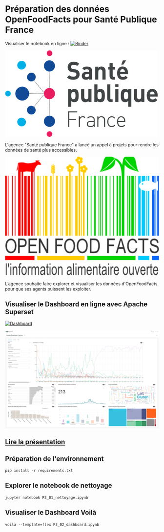 # Préparation des données OpenFoodFacts pour Santé Publique France

Visualiser le notebook en ligne : [![Binder](https://mybinder.org/badge_logo.svg)](https://mybinder.org/v2/gh/Abdess/sante_publique_france/HEAD)

![Santé Publique France](data/images/Sante-publique-France-logo.png)

L'agence "Santé publique France" a lancé un appel à projets pour rendre les données de santé plus accessibles.

![OpenFoodFacts](data/images/OpenFoodFacts.png)

L’agence souhaite faire explorer et visualiser les données d'OpenFoodFacts pour que ses agents puissent les exploiter.

## Visualiser le Dashboard en ligne avec Apache Superset

[![Dashboard](https://superset.apache.org/static/superset-logo-horiz-apache-ac1a91de27eed9f5c53944c555a39c6f.svg)](https://openfoodfactsspf.herokuapp.com/superset/dashboard/openfoodfacts/)

[![Aperçus du Dashboard](data/images/Dashboard-Preview.png)](https://openfoodfactsspf.herokuapp.com/superset/dashboard/openfoodfacts/)

## [Lire la présentation](https://github.com/Abdess/sante_publique_france/raw/main/P3_03_Pr%C3%A9sentation.pptx)

## Préparation de l'environnement

    pip install -r requirements.txt

## Explorer le notebook de nettoyage

    jupyter notebook P3_01_nettoyage.ipynb

## Visualiser le Dashboard Voilà

    voila --template=flex P3_02_dashboard.ipynb
